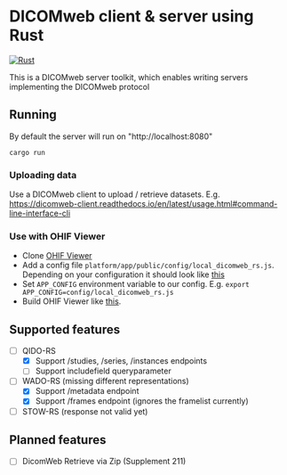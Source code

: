 # DICOMweb client & server using Rust
[![Rust](https://github.com/feliwir/DICOMweb/actions/workflows/rust.yml/badge.svg)](https://github.com/feliwir/DICOMweb/actions/workflows/rust.yml)

This is a DICOMweb server toolkit, which enables writing servers implementing the DICOMweb protocol

## Running

By default the server will run on "http://localhost:8080"
```
cargo run
```
### Uploading data

Use a DICOMweb client to upload / retrieve datasets. E.g. https://dicomweb-client.readthedocs.io/en/latest/usage.html#command-line-interface-cli

### Use with OHIF Viewer

- Clone [OHIF Viewer](https://github.com/OHIF/Viewers)
- Add a config file `platform/app/public/config/local_dicomweb_rs.js`. Depending on your configuration it should look like [this](https://gist.github.com/feliwir/458a63e46ccf57c41cb087dea1fa091e)
- Set `APP_CONFIG` environment variable to our config. E.g. `export APP_CONFIG=config/local_dicomweb_rs.js`
- Build OHIF Viewer like [this](https://docs.ohif.org/deployment/build-for-production/#restore-dependencies--build). 

## Supported features

- [ ] QIDO-RS
  - [x] Support /studies, /series, /instances endpoints
  - [ ] Support includefield queryparameter
- [ ] WADO-RS (missing different representations)
  - [x] Support /metadata endpoint
  - [x] Support /frames endpoint (ignores the framelist currently)
- [ ] STOW-RS (response not valid yet)

## Planned features

- [ ] DicomWeb Retrieve via Zip (Supplement 211)